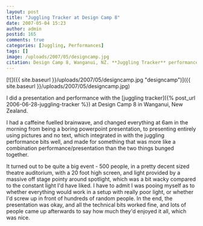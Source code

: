 ```yaml
---
layout: post
title: "Juggling Tracker at Design Camp 8"
date: 2007-05-04 15:23
author: admin
postid: 165
comments: true
categories: [Juggling, Performances]
tags: []
image: /uploads/2007/05/designcamp.jpg
citation: Design Camp 8, Wanganui, NZ. **Juggling Tracker** performance (in front of 500 people) (2007)
---
```

[![]({{ site.baseurl }}/uploads/2007/05/designcamp.jpg "designcamp")]({{ site.baseurl }}/uploads/2007/05/designcamp.jpg)

I did a presentation and performance with the [juggling tracker]({% post_url 2006-06-28-juggling-tracker %}) at Design Camp 8 in Wanganui, New Zealand.

I had a caffeine fuelled brainwave, and changed everything at 6am in the morning from being a boring powerpoint presentation, to presenting entirely using pictures and no text, which integrated in with the juggling performance bits well, and made for something that was more like a combination performance/presentation than the two things bunged together.

It turned out to be quite a big event - 500 people, in a pretty decent sized theatre auditorium, with a 20 foot high screen, and light provided by a massive off stage pointy around spotlight, which was a bit wacky compared to the constant light I'd have liked. I have to admit I was pooing myself as to whether everything would work in a setup with really poor light, or whether I'd screw up in front of hundreds of random people. In the end, the presentation was okay, and all the technical bits worked fine, and lots of people came up afterwards to say how much they'd enjoyed it all, which was nice.

